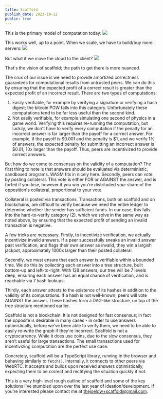 ```yaml
---
title: Scaffold
publish_date: 2023-10-12
public: true
---
```


This is the primary model of computation today:
<img src="/media/scaffold/small-architecture.svg" />

This works well, up to a point. When we scale, we have to build/buy more
servers:
<img src="/media/scaffold/large-architecture.svg" />

But what if we move the cloud to the client?
<img src="/media/scaffold/scaffold-architecture.svg" />

That's the vision of scaffold; the path to get there is more nuanced.

The crux of our issue is we need to provide amortized correctness guarantees for
computational results from untrusted peers. We can do this by ensuring that the
expected profit of a correct result is greater than the expected profit of an
incorrect result. There are two types of computations:

1. Easily verifiable, for example by verifying a signature or verifying a hash
   digest; the bitcoin POW falls into this category. Unfortunately these
   computations tend to be far less useful than the second kind.
2. Not easily verifiable, for example simulating one second of physics in a game
   world. Verifying this requires re-running the computation, but luckily, we
   don't have to verify every computation if the penalty for an incorrect answer
   is far larger than the payoff for a correct answer. For example, if the
   payoff is $0.001 and the penalty is $1, and we verify 1% of answers, the
   expected penalty for submitting an incorrect answer is $0.01, 10x larger than
   the payoff. Thus, peers are incentivized to provide correct answers.

But how do we come to consensus on the validity of a computation? The first
thing to note is that answers should be evaluated via deterministic, sandboxed
programs. WASM fits in nicely here. Secondly, peers can vote by posting
collateral. This vote is either FOR or AGAINST the answer, and is forfeit if you
lose, however if you win you're distributed your share of the opposition's
collateral, proportional to your vote.

Collateral is posted via transactions. Transactions, both on scaffold and on
blockchains, are difficult to verify because we need the entire ledger to
determine whether the sender has sufficient funds. In our case, this falls into
the hard-to-verify category (2), which we solve in the same way as noted above,
by ensuring that the expected profit of sending an invalid transaction is
negative.

A few tricks are necessary. Firstly, to incentivize verification, we actually
incentivize invalid answers. If a peer successfully sneaks an invalid answer
past verification, and flags their own answer as invalid, they win a largish
jackpot, approximately 1000x larger than their posted collateral.

Secondly, we must ensure that each answer is verifiable within a bounded time.
We do this by collecting each answer into a tree structure, built bottom-up and
left-to-right. With 128 answers, our tree will be 7 levels deep, ensuring each
answer has an equal chance of verification, and is reachable via 7 hash lookups.

Thirdly, each answer attests to the existence of its hashes in addition to the
validity of its computations. If a hash is not well-known, peers will vote
AGAINST the answer. These hashes form a DAG-like structure, on top of the tree
structure mentioned earlier.

Scaffold is not a blockchain. It is not designed for fast consensus; in fact the
opposite is desirable in many cases - in order to use answers optimistically,
before we've been able to verify them, we need to be able to easily re-write the
graph if they're incorrect. Scaffold is not a cryptocurrency. While it does use
coins, due to the slow consensus, they aren't useful for large transactions. The
small transactions used for incentivizing computation are the perfect use case.

Concretely, scaffold will be a TypeScript library, running in the browser and
behaving similarly to `fetch()`. Internally, it connects to other peers via
WebRTC. It accepts and builds upon received answers optimistically, expecting
them to be correct and rectifying the situation quickly if not.

This is a very high-level rough outline of scaffold and some of the key
solutions I've stumbled upon over the last year of ideation/development. If
you're interested please contact me at thejoeldw+scaffold@gmail.com.
